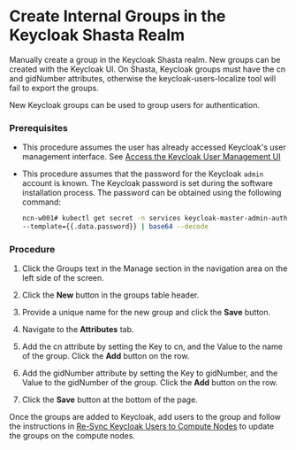 # Create Internal Groups in the Keycloak Shasta Realm

Manually create a group in the Keycloak Shasta realm. New groups can be created with the Keycloak UI. On Shasta, Keycloak groups must have the cn and gidNumber attributes, otherwise the keycloak-users-localize tool will fail to export the groups.

New Keycloak groups can be used to group users for authentication.

### Prerequisites

-   This procedure assumes the user has already accessed Keycloak's user management interface. See [Access the Keycloak User Management UI](Access_the_Keycloak_User_Management_UI.md)
-   This procedure assumes that the password for the Keycloak `admin` account is known. The Keycloak password is set during the software installation process. The password can be obtained using the following command:

    ```bash
    ncn-w001# kubectl get secret -n services keycloak-master-admin-auth \
    --template={{.data.password}} | base64 --decode
    ```

### Procedure

1.  Click the Groups text in the Manage section in the navigation area on the left side of the screen.

2.  Click the **New** button in the groups table header.

3.  Provide a unique name for the new group and click the **Save** button.

4.  Navigate to the **Attributes** tab.

5.  Add the cn attribute by setting the Key to cn, and the Value to the name of the group. Click the **Add** button on the row.

6.  Add the gidNumber attribute by setting the Key to gidNumber, and the Value to the gidNumber of the group. Click the **Add** button on the row.

7.  Click the **Save** button at the bottom of the page.

Once the groups are added to Keycloak, add users to the group and follow the instructions in [Re-Sync Keycloak Users to Compute Nodes](Resync_Keycloak_Users_to_Compute_Nodes.md) to update the groups on the compute nodes.

